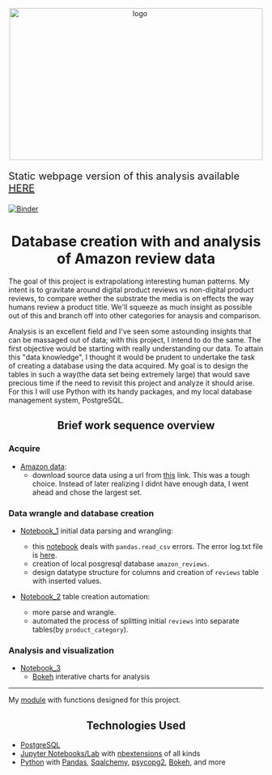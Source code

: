 <p align="center">
    <img src="https://pmcvariety.files.wordpress.com/2018/01/amazon-logo.jpg?w=1000&h=562&crop=1" alt="logo" width="500" height="300"/>
</p>

<p style="text-align:left; font-size:20px;">Static webpage version of this analysis available <a href="https://ukrainian-serge.github.io/amazon_reviews.io/">HERE</a></p>
  
[![Binder](https://mybinder.org/badge_logo.svg)](https://mybinder.org/v2/gh/ukrainian-serge/amazon_product_reviews/master)



<h1  align="center">Database creation with and analysis of Amazon review data</h1>

The goal of this project is extrapolationg interesting human patterns. My intent is to gravitate around digital product reviews vs non-digital product reviews, to compare wether the substrate the media is on effects the way humans review a product title. We'll squeeze as much insight as possible out of this and branch off into other categories for anaysis and comparison.

Analysis is an excellent field and I've seen some astounding insights that can be massaged out of data; with this project, I intend to do the same. The first objective would be starting with really understanding our data. To attain this "data knowledge", I thought it would be prudent to undertake the task of creating a database using the data acquired. My goal is to design the tables in such a way(the data set being extremely large) that would save precious time if the need to revisit this project and analyze it should arise. For this I will use  Python with its handy packages, and my local database management system, PostgreSQL. 


<h2 align="center">Brief work sequence overview</h2>

<h3 align="left">Acquire</h3>

 - [Amazon data](https://s3.amazonaws.com/amazon-reviews-pds/readme.html):
    - download source data using a url from [this](https://s3.amazonaws.com/amazon-reviews-pds/tsv/index.txt) link.
        This was a tough choice. Instead of later realizing I didnt have enough data, I went ahead and chose the largest set. 
    
<h3 align="left">Data wrangle and database creation</h3>

 - [Notebook_1](https://github.com/ukrainian-serge/amazon_product_reviews/blob/master/notebooks_queries/NOTEBOOK_1.0.ipynb) initial data parsing and wrangling:
      - this [notebook](https://github.com/ukrainian-serge/amazon_product_reviews/blob/master/notebooks_queries/NOTEBOOK_1.1_LOG_explore.ipynb) deals with `pandas.read_csv` errors. The error log.txt file is [here](https://github.com/ukrainian-serge/amazon_product_reviews/blob/master/notebooks_queries/Skipping_line_2019.Dec.30%2011.53PM_LOG.txt). 
      - creation of local posgresql database `amazon_reviews`.
      - design datatype structure for columns and creation of `reviews` table with inserted values.
    
 - [Notebook_2](https://github.com/ukrainian-serge/amazon_product_reviews/blob/master/notebooks_queries/NOTEBOOK_2.0.ipynb) table creation automation:
      - more parse and wrangle.
      - automated the process of splitting initial `reviews` into separate tables(by `product_category`).

<h3 align="left">Analysis and visualization</h3>

 - [Notebook_3]()
    - [Bokeh](https://docs.bokeh.org/en/latest/docs/gallery.html) interative charts for analysis
    
---

My [module](https://github.com/ukrainian-serge/amazon_product_reviews/blob/master/notebooks_queries/amazon_reviews_module.py) with functions designed for this project.

<h2 align="center">Technologies Used</h2>

 - [PostgreSQL](https://www.postgresql.org/download/)  
 - [Jupyter Notebooks/Lab](https://jupyterlab.readthedocs.io/en/stable/getting_started/installation.html) with [nbextensions](https://jupyter-contrib-nbextensions.readthedocs.io/en/latest/) of all kinds  
 - [Python](https://www.python.org/) with [Pandas](https://pandas.pydata.org/), [Sqalchemy](https://www.sqlalchemy.org/), [psycopg2](https://pypi.org/project/psycopg2/), [Bokeh](https://docs.bokeh.org/en/latest/docs/gallery.html), and more
